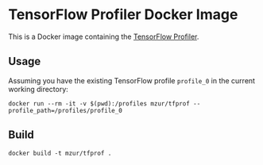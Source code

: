 # TensorFlow Profiler Docker Image

This is a Docker image containing the [TensorFlow Profiler](https://github.com/tensorflow/tensorflow/tree/master/tensorflow/core/profiler).

## Usage

Assuming you have the existing TensorFlow profile `profile_0` in the current working directory:

```
docker run --rm -it -v $(pwd):/profiles mzur/tfprof --profile_path=/profiles/profile_0
```

## Build

```
docker build -t mzur/tfprof .
```
